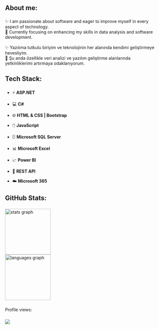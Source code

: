 <h2 align="left">About me:</h2>

###

<p align="left">
✨ I am passionate about software and eager to improve myself in every aspect of technology.<br>
🎯 Currently focusing on enhancing my skills in data analysis and software development.<br><br>
✨ Yazılıma tutkulu biriyim ve teknolojinin her alanında kendimi geliştirmeye hevesliyim.<br>
🎯 Şu anda özellikle veri analizi ve yazılım geliştirme alanlarında yetkinliklerimi artırmaya odaklanıyorum.
</p>


###

<h2 align="left">Tech Stack:</h2>

###

<div align="left">
  
- ⚡ **ASP.NET**  
  
- 💻 **C#**
  
- 🌐 **HTML & CSS | Bootstrap**
  
- 🖱️ **JavaScript**
  
- 🗄️ **Microsoft SQL Server**
  
- 📊 **Microsoft Excel**
  
- 📈 **Power BI**
  
- 🔗 **REST API**
  
- ☁️ **Microsoft 365**
  
</div>

###

<h2 align="left">GitHub Stats:</h2>

###

<div align="left">
  <img src="https://github-readme-stats.vercel.app/api?username=lzuzi&hide_title=false&hide_rank=false&show_icons=true&include_all_commits=true&count_private=true&disable_animations=false&theme=dracula&locale=en&hide_border=false&order=1" height="150" alt="stats graph" /> <br>
  <img src="https://github-readme-stats.vercel.app/api/top-langs?username=lzuzi&locale=en&hide_title=false&layout=compact&card_width=320&langs_count=5&theme=dracula&hide_border=false&order=2" height="150" alt="languages graph" /> <br>
</div>

###

<p align="left">Profile views:</p>

###

<img align="left" src="https://profile-counter.glitch.me/lzuzi/count.svg?"  />

###
